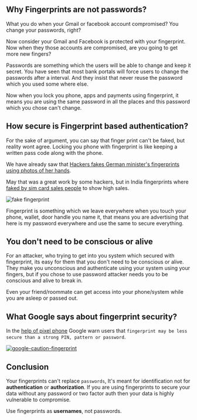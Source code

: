 <!--


---
 'Fingerprints are not passwords'
excerpt: "What you do when your account locked with biometric info compromised?"
date: 2017-03-29 00:00:00 IST
updated: 2017-03-29 16:00:00 IST
categories: braindump
tags: password, security
---

-->
<!DOCTYPE html>
<html>

<head>
  <title>basic-git-workflow</title>
  <meta charset="utf-8">
  <meta name="viewport" content="width=device-width, initial-scale=1.0">


  <link rel="stylesheet" href="./css/bootstrap.css">
  <link rel="stylesheet" href="./css/bootstrap.grid.css">
  <link rel="stylesheet" href="./css/bootstrap.min.css">
  <link rel="stylesheet" href="./css/bootstrap-reboot.min.css">
  <link rel="stylesheet" href="./css/bootstrap.css.map">
  <link rel="stylesheet" href="./css/blog-home.css">
  <link rel="stylesheet" href="./css/prism.css">
  <script async defer src="./css/prism.js"></script>
</head>
<!--------------------------------------------------------------------------------------------------->
<!--------------------------------------------------------------------------------------------------->
<!--------------------------------------------------------------------------------------------------->
<!--------------------------------------------------------------------------------------------------->
<!--------------------------------------------------------------------------------------------------->




<body>

## Why Fingerprints are not passwords?

What you do when your Gmail or facebook account compromised?
You change your passwords, right?

Now consider your Gmail and Facebook is protected with your fingerprint.
Now when they those accounts are compromised, are you going to get more new fingers?

Passwords are something which the users will be able to change and keep it secret.
You have seen that most bank portals will force users to change the passwords after a interval. 
And they insist that never reuse the password which you used some where else.

Now when you lock you phone, apps and payments using fingerprint, it means you are using the same password
in all the places and this password which you chose can't change.

## How secure is Fingerprint based authentication?

For the sake of argument, you can say that finger print can't be faked, but reality wont agree.
Locking you phone with fingerprint is like keeping a written pass code along with the phone.

We have already saw that [Hackers fakes German minister's fingerprints using photos of her hands](https://www.theguardian.com/technology/2014/dec/30/hacker-fakes-german-ministers-fingerprints-using-photos-of-her-hands). 

May that was a great work by some hackers, but in India fingerprints where [faked by sim card sales people](https://twitter.com/no2uid/status/832871156969410561) to show high sales.

![fake fingerprint](https://s3.ap-south-1.amazonaws.com/revathskumar-blog-images/2017/fingerprints/jio-fingerprintsales.png)

Fingerprint is something which we leave everywhere when you touch your phone, wallet, door
handle you name it, that means you are advertising that here is my password everywhere and 
use the same to secure everything.

## You don't need to be conscious or alive

For an attacker, who trying to get into you system which secured with fingerprint, its 
easy for them that you don't need to be conscious or alive. They make you unconscious and 
authenticate using your system using your fingers, but if you chose to use password
attacker needs you to be conscious and alive to break in.

Even your friend/roommate can get access into your phone/system while you are asleep or
passed out.

## What Google says about fingerprint security? 

In the [help of pixel phone](https://support.google.com/pixelphone/answer/6300638) Google warn users
that `fingerprint may be less secure than a strong PIN, pattern or password`.

[![google-caution-fingerprint](https://s3.ap-south-1.amazonaws.com/revathskumar-blog-images/2017/fingerprints/google-caution-fingerprint.png)](https://support.google.com/pixelphone/answer/6300638)

## Conclusion

Your fingerprints can't replace `passwords`, It's meant for identification not for **authentication** or **authorization**.
If you are using fingerprints to secure your data without any password or two factor auth then your data is highly vulnerable to compromise.

Use fingerprints as **usernames**, not passwords.
